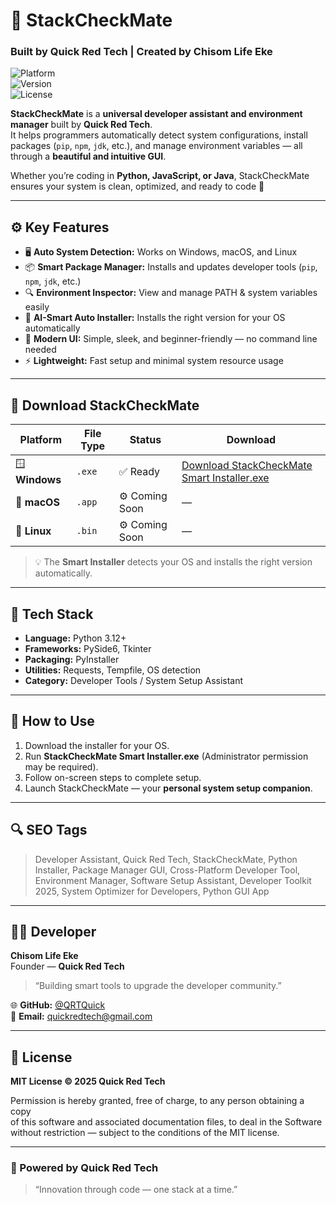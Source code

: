 # 🧠 StackCheckMate  
### Built by **Quick Red Tech** | Created by **Chisom Life Eke**

![Platform](https://img.shields.io/badge/platform-cross--platform-blue?style=for-the-badge)  
![Version](https://img.shields.io/badge/version-1.0.0-red?style=for-the-badge)  
![License](https://img.shields.io/badge/license-MIT-green?style=for-the-badge)

**StackCheckMate** is a **universal developer assistant and environment manager** built by **Quick Red Tech**.  
It helps programmers automatically detect system configurations, install packages (`pip`, `npm`, `jdk`, etc.), and manage environment variables — all through a **beautiful and intuitive GUI**.

Whether you’re coding in **Python, JavaScript, or Java**, StackCheckMate ensures your system is clean, optimized, and ready to code 🚀  

---

## ⚙️ Key Features
- 🖥️ **Auto System Detection:** Works on Windows, macOS, and Linux  
- 📦 **Smart Package Manager:** Installs and updates developer tools (`pip`, `npm`, `jdk`, etc.)  
- 🔍 **Environment Inspector:** View and manage PATH & system variables easily  
- 🧠 **AI-Smart Auto Installer:** Installs the right version for your OS automatically  
- 🎨 **Modern UI:** Simple, sleek, and beginner-friendly — no command line needed  
- ⚡ **Lightweight:** Fast setup and minimal system resource usage  

---

## 🚀 Download StackCheckMate
| Platform | File Type | Status | Download |
|-----------|------------|--------|-----------|
| 🪟 **Windows** | `.exe` | ✅ Ready | [Download StackCheckMate Smart Installer.exe](https://github.com/QRTQuick/stackcheckmate/raw/main/STACKCHECKMATE%20SOFTWARE/dist/StackCheckMate%20Smart%20Installer.exe) |
| 🍎 **macOS** | `.app` | ⚙️ Coming Soon | — |
| 🐧 **Linux** | `.bin` | ⚙️ Coming Soon | — |

> 💡 The **Smart Installer** detects your OS and installs the right version automatically.

---

## 🧰 Tech Stack
- **Language:** Python 3.12+  
- **Frameworks:** PySide6, Tkinter  
- **Packaging:** PyInstaller  
- **Utilities:** Requests, Tempfile, OS detection  
- **Category:** Developer Tools / System Setup Assistant  

---

## 🧠 How to Use
1. Download the installer for your OS.  
2. Run **StackCheckMate Smart Installer.exe** (Administrator permission may be required).  
3. Follow on-screen steps to complete setup.  
4. Launch StackCheckMate — your **personal system setup companion**.  

---

## 🔍 SEO Tags
> Developer Assistant, Quick Red Tech, StackCheckMate, Python Installer, Package Manager GUI, Cross-Platform Developer Tool, Environment Manager, Software Setup Assistant, Developer Toolkit 2025, System Optimizer for Developers, Python GUI App  

---

## 👨‍💻 Developer
**Chisom Life Eke**  
Founder — **Quick Red Tech**  
> “Building smart tools to upgrade the developer community.”  

🌐 **GitHub:** [@QRTQuick](https://github.com/QRTQuick)  
📧 **Email:** quickredtech@gmail.com  

---

## 📜 License
**MIT License © 2025 Quick Red Tech**

Permission is hereby granted, free of charge, to any person obtaining a copy  
of this software and associated documentation files, to deal in the Software  
without restriction — subject to the conditions of the MIT license.

---

### 🏁 Powered by Quick Red Tech  
> “Innovation through code — one stack at a time.”